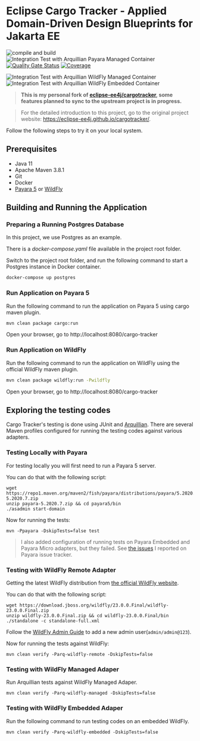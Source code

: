 # Eclipse Cargo Tracker - Applied Domain-Driven Design Blueprints for Jakarta EE

![compile and build](https://github.com/hantsy/cargotracker/workflows/build/badge.svg)
![Integration Test with Arquillian Payara Managed Container](https://github.com/hantsy/cargotracker/workflows/it-with-arq-payara-managed/badge.svg)
[![Quality Gate Status](https://sonarcloud.io/api/project_badges/measure?project=hantsy_cargotracker&metric=alert_status)](https://sonarcloud.io/dashboard?id=hantsy_cargotracker)
[![Coverage](https://sonarcloud.io/api/project_badges/measure?project=hantsy_cargotracker&metric=coverage)](https://sonarcloud.io/dashboard?id=hantsy_cargotracker)

![Integration Test with Arquillian WildFly Managed Container](https://github.com/hantsy/cargotracker/workflows/it-with-arq-wildfly-managed/badge.svg)
![Integration Test with Arquillian WildFly Embedded Container](https://github.com/hantsy/cargotracker/workflows/it-with-arq-wildfly-embedded/badge.svg)

> **This is my personal fork of [eclipse-ee4j/cargotracker](https://github.com/eclipse-ee4j/cargotracker), some features planned to sync to the upstream project is in progress.**

> For the detailed introduction to this project, go to the original project website: https://eclipse-ee4j.github.io/cargotracker/.

Follow the following steps to try it on your local system.

## Prerequisites

* Java 11
* Apache Maven 3.8.1
* Git
* Docker
* [Payara 5](https://www.payara.fish/downloads/) or [WildFly](https://www.wildfly.org)

## Building and Running the Application

### Preparing a Running Postgres Database

In this project, we use Postgres as an example.

There is a *docker-compose.yaml* file available in the project root folder.

Switch to the project root folder, and run  the following command to start a Postgres instance in Docker  container.

```bash
docker-compose up postgres
```

### Run Application on Payara 5

Run the following command to run the application on Payara 5 using cargo maven plugin.

```bash
mvn clean package cargo:run
```
Open your browser, go to http://localhost:8080/cargo-tracker

### Run Application on WildFly 

Run the following command to run the application on WildFly  using the official WildFly maven plugin.

```bash
mvn clean package wildfly:run -Pwildfly
```
Open your browser, go to http://localhost:8080/cargo-tracker


## Exploring the testing codes

Cargo Tracker's testing is done using JUnit and [Arquillian](http://arquillian.org/). There are several Maven profiles configured for running the testing codes against various adapters.

### Testing Locally with Payara

For testing locally you will first need to run a Payara 5 server.

You can do that with the following script:

```shell script
wget https://repo1.maven.org/maven2/fish/payara/distributions/payara/5.2020.7/payara-5.2020.7.zip
unzip payara-5.2020.7.zip && cd payara5/bin
./asadmin start-domain
```

Now for running the tests:

```shell script
mvn -Ppayara -DskipTests=false test
```
> I also added configuration of running tests on Payara Embedded and Payara Micro adapters, but they failed. See [the issues](https://github.com/payara/ecosystem-support/issues/created_by/hantsy) I reported on Payara issue tracker.

###  Testing with WildFly Remote Adapter

Getting the latest WildFly distribution from [the official WildFly website](https://www.wildfly.org).

You can do that with the following script:

```shell script
wget https://download.jboss.org/wildfly/23.0.0.Final/wildfly-23.0.0.Final.zip
unzip wildfly-23.0.0.Final.zip && cd wildfly-23.0.0.Final/bin
./standalone -c standalone-full.xml
```

Follow the [WildFly Admin Guide](https://docs.wildfly.org/23/Admin_Guide.html#add-user-utility) to add a new admin user(`admin/admin@123`).

Now for running the tests against WildFly:

```shell script
mvn clean verify -Parq-wildfly-remote -DskipTests=false
```

###  Testing with WildFly Managed Adaper

Run Arquillian tests against WildFly Managed Adaper.

```shell script
mvn clean verify -Parq-wildfly-managed -DskipTests=false
```

###  Testing with WildFly Embedded Adaper

Run the following command to run testing codes on an embedded WildFly.

```shell script
mvn clean verify -Parq-wildfly-embedded -DskipTests=false
```

